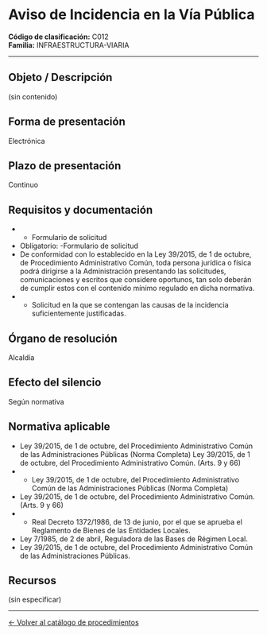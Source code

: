 # Aviso de Incidencia en la Vía Pública

**Código de clasificación:** C012  
**Familia:** INFRAESTRUCTURA-VIARIA

---

## Objeto / Descripción

(sin contenido)

## Forma de presentación

Electrónica

## Plazo de presentación

Continuo

## Requisitos y documentación

- - Formulario de solicitud
- Obligatorio:
-Formulario de solicitud
- De conformidad con lo establecido en la Ley 39/2015, de 1 de octubre, de Procedimiento Administrativo Común, toda persona jurídica o física podrá dirigirse a la Administración presentando las solicitudes, comunicaciones y escritos que considere oportunos, tan solo deberán de cumplir estos con el contenido mínimo regulado en dicha normativa.
- - Solicitud en la que se contengan las causas de la incidencia suficientemente justificadas.

## Órgano de resolución

Alcaldía

## Efecto del silencio

Según normativa

## Normativa aplicable

- Ley 39/2015, de 1 de octubre, del Procedimiento Administrativo Común de las Administraciones Públicas (Norma Completa)
Ley 39/2015, de 1 de octubre, del Procedimiento Administrativo Común. (Arts. 9 y 66)
- - Ley 39/2015, de 1 de octubre, del Procedimiento Administrativo Común de las Administraciones Públicas (Norma Completa)
- Ley 39/2015, de 1 de octubre, del Procedimiento Administrativo Común. (Arts. 9 y 66)
- - Real Decreto 1372/1986, de 13 de junio, por el que se aprueba el Reglamento de Bienes de las Entidades Locales.
- Ley 7/1985, de 2 de abril, Reguladora de las Bases de Régimen Local.
- Ley 39/2015, de 1 de octubre, del Procedimiento Administrativo Común de las Administraciones Públicas.

## Recursos

(sin especificar)

---

[← Volver al catálogo de procedimientos](../procedimientos.md)
